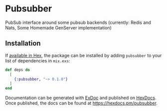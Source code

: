 # Pubsubber

PubSub interface around some pubsub backends (currently: Redis and Nats, Some Homemade GenServer implementation)

## Installation

If [available in Hex](https://hex.pm/docs/publish), the package can be installed
by adding `pubsubber` to your list of dependencies in `mix.exs`:

```elixir
def deps do
  [
    {:pubsubber, "~> 0.1.0"}
  ]
end
```

Documentation can be generated with [ExDoc](https://github.com/elixir-lang/ex_doc)
and published on [HexDocs](https://hexdocs.pm). Once published, the docs can
be found at <https://hexdocs.pm/pubsubber>.
